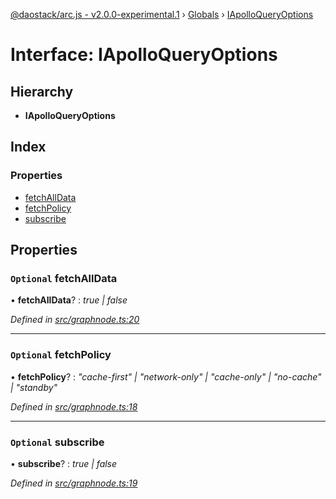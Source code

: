 [@daostack/arc.js - v2.0.0-experimental.1](../README.md) › [Globals](../globals.md) › [IApolloQueryOptions](iapolloqueryoptions.md)

# Interface: IApolloQueryOptions

## Hierarchy

* **IApolloQueryOptions**

## Index

### Properties

* [fetchAllData](iapolloqueryoptions.md#optional-fetchalldata)
* [fetchPolicy](iapolloqueryoptions.md#optional-fetchpolicy)
* [subscribe](iapolloqueryoptions.md#optional-subscribe)

## Properties

### `Optional` fetchAllData

• **fetchAllData**? : *true | false*

*Defined in [src/graphnode.ts:20](https://github.com/daostack/arc.js/blob/6c661ff/src/graphnode.ts#L20)*

___

### `Optional` fetchPolicy

• **fetchPolicy**? : *"cache-first" | "network-only" | "cache-only" | "no-cache" | "standby"*

*Defined in [src/graphnode.ts:18](https://github.com/daostack/arc.js/blob/6c661ff/src/graphnode.ts#L18)*

___

### `Optional` subscribe

• **subscribe**? : *true | false*

*Defined in [src/graphnode.ts:19](https://github.com/daostack/arc.js/blob/6c661ff/src/graphnode.ts#L19)*
